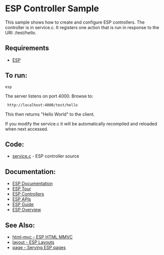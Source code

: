 ESP Controller Sample
===

This sample shows how to create and configure ESP controllers. The controller is in 
service.c. It registers one action that is run in response to the URI: /test/hello.

Requirements
---
* [ESP](https://www.embedthis.com/esp/download.html)

To run:
---
    esp

The server listens on port 4000. Browse to: 
 
     http://localhost:4000/test/hello

This then returns "Hello World" to the client.

If you modify the service.c it will be automatically recompiled and reloaded when 
next accessed.

Code:
---
* [service.c](service.c) - ESP controller source

Documentation:
---
* [ESP Documentation](https://www.embedthis.com/esp/doc/index.html)
* [ESP Tour](https://www.embedthis.com/esp/doc/start/tour.html)
* [ESP Controllers](https://www.embedthis.com/esp/doc/users/controllers.html)
* [ESP APIs](https://www.embedthis.com/esp/doc/ref/api/esp.html)
* [ESP Guide](https://www.embedthis.com/esp/doc/users/index.html)
* [ESP Overview](https://www.embedthis.com/esp/doc/users/using.html)

See Also:
---
* [html-mvc - ESP HTML MMVC](../html-mvc/README.md)
* [layout - ESP Layouts](../layout/README.md)
* [page - Serving ESP pages](../page/README.md)
